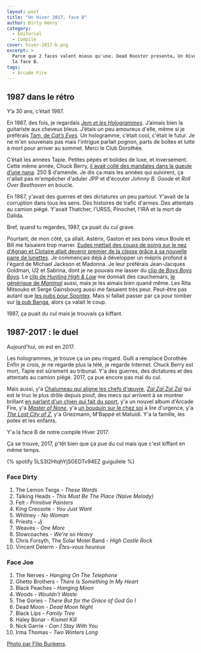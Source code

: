 ```yaml
---
layout: post
title: "Un Hiver 2017, face B"
author: Dirty Henry
category:
  - Éditorial
  - Compile
cover: hiver-2017-b.png
excerpt: >
  Parce que 2 faces valent mieux qu'une. Dead Rooster présente… Un Hiver 2017,
  la face B.
tags:
  - Arcade Fire
---
```


## 1987 dans le rétro

Y’a 30 ans, c’était 1987.

En 1987, des fois, je regardais [_Jem et les Hologrammes_][jem]. J’aimais bien
la guitariste aux cheveux bleus. J’étais un peu amoureux d'elle, même si je
préférais [Tam, de _Cat’s Eyes_][tam]. Un hologramme, c’était cool, c'était le
futur. Je ne m'en souvenais pas mais l'intrigue parlait pognon, parts de boîtes
et lutte à mort pour arriver au sommet. Merci le Club Dorothée.

C’était les années Tapie. Petites pépés et bolides de luxe, et inversement.
Cette même année, Chuck Berry, [il avait collé des mandales dans la gueule d’une
nana][chuck]. 250 \$ d’amende. Je dis ça mais les années qui suivirent, ça
n'allait pas m'empêcher d'aduler JPP et d'écouter _Johnny B. Goode_ et _Roll
Over Beethoven_ en boucle.

En 1987, y'avait des guerres et des dictatures un peu partout. Y'avait de la
corruption dans tous les sens. Des histoires de trafic d'armes. Des attentats au
camion piégé. Y'avait Thatcher, l'URSS, Pinochet, l'IRA et la mort de Dalida.

Bref, quand tu regardes, 1987, ça puait du cul grave.

Pourtant, de mon côté, ça allait. Astérix, Gaston et ses bons vieux Boule et
Bill me faisaient trop marrer. [Eudes mettait des coups de poing sur le nez
d'Agnan et Clotaire allait devenir premier de la classe grâce à sa nouvelle
paire de lunettes][petit-nicolas]. Je commençais déjà à développer un mépris
profond à l'égard de Michael Jackson et Madonna. Je leur préférais Jean-Jacques
Goldman, U2 et Sabrina, dont je ne pouvais me lasser du [clip de _Boys Boys
Boys_][sabrina]. Le [clip de _Hunting High & Low_][a-ha] me donnait des
cauchemars, [le générique de _Manimal_][manimal] aussi, mais je les aimais bien
quand même. Les Rita Mitsouko et Serge Gainsbourg aussi me faisaient très peur.
Peut-être pas autant que [les pubs pour Spontex][spontex]. Mais si fallait
passer par ça pour tomber sur [la pub Banga][banga], alors ça valait le coup.

1987, ça puait du cul mais je trouvais ça kiffant.

## 1987-2017 : le duel

Aujourd'hui, on est en 2017.

Les hologrammes, je trouve ça un peu ringard. Gulli a remplacé Dorothée. Enfin
je crois, je ne regarde plus la télé, je regarde Internet. Chuck Berry est mort,
Tapie est sûrement au tribunal. Y'a des guerres, des dictatures et des attentats
au camion piégé. 2017, ça pue encore pas mal du cul.

Mais aussi, y'a [Chalumeau qui aligne les chefs d'œuvre][vip], [_Zaï Zaï Zaï
Zaï_][zai] qui est le truc le plus drôle depuis piouf, des mecs qui arrivent à
se montrer brillant [en parlant d'un chien qui fait du sport][airbud], y'a un
nouvel album d'Arcade Fire, y'a [_Master of None_][masterofnone], y'a [un
bouquin sur le chez soi][chezsoi] à lire d'urgence, y'a [_The Lost City of
Z_][lostcityofz], y'a Griezmann, M'Bappé et Matuidi. Y'a la famille, les potes
et les enfants.

Y'a la face B de notre compile Hiver 2017.

Ça se trouve, 2017, p'têt bien que ça pue du cul mais que c'est kiffant en même
temps.

{% spotify 5LS3I2HtqhYjSGEDTv94EZ guiguilele %}

### Face Dirty

1. The Lemon Twigs - _These Words_
1. Talking Heads - _This Must Be The Place (Naive Melody)_
1. Felt - _Primitive Painters_
1. King Creosote - _You Just Want_
1. Whitney - _No Woman_
1. Priests - _Jj_
1. Weaves - _One More_
1. Slowcoaches - _We're so Heavy_
1. Chris Forsyth, The Solar Motel Band - _High Castle Rock_
1. Vincent Delerm - _Êtes-vous heureux_

### Face Joe

1. The Nerves - _Hanging On The Telephone_
1. Ghetto Brothers - _There Is Something In My Heart_
1. Black Peaches - _Hanging Moon_
1. Woods - _Wouldn't Waste_
1. The Gories - _There But for the Grace of God Go I_
1. Dead Moon - _Dead Moon Night_
1. Black Lips - _Family Tree_
1. Haley Bonar - _Kismet Kill_
1. Nick Garrie - _Can I Stay With You_
1. Irma Thomas - _Two Winters Long_

[Photo par Filip Bunkens](https://unsplash.com/photos/R5SrmZPoO40).

[jem]: https://www.dailymotion.com/video/x11ek96 "Jem et les Hologrammes"
[tam]: https://cityhunter.fandom.com/wiki/Hitomi_Kisugi "Tam, de Cat's Eyes"
[chuck]:
  https://www.nytimes.com/2003/02/23/us/sweet-tunes-fast-beats-and-a-hard-edge.html
[petit-nicolas]: https://fr.wikipedia.org/wiki/Le_Petit_Nicolas
[sabrina]: https://www.youtube.com/watch?v=e2whTQgYHOs
[a-ha]: https://www.youtube.com/watch?v=mPAzwUhXnzs
[manimal]: https://www.youtube.com/watch?v=GM9VL4Bc_Ds
[spontex]: https://www.ina.fr/video/PUB3784059111 "Pub Spontex"
[vip]:
  https://www.rtl.fr/culture/arts-spectacles/vip-de-laurent-chalumeau-l-un-des-meilleurs-polars-du-moment-7788124645
[zai]:
  https://www.liberation.fr/livres/2016/02/19/zai-zai-zai-zai-voila-les-poulets_1434588/
[airbud]: https://theringer.com/air-bud-movies-20th-anniversary-d22b34c82326
[masterofnone]: https://fr.wikipedia.org/wiki/Master_of_None
[chezsoi]:
  https://www.liberation.fr/vous/2015/04/14/mona-chollet-pour-une-revolution-domestique_1233018/
[lostcityofz]: https://www.themoviedb.org/movie/314095-the-lost-city-of-z
[banga]: https://www.dailymotion.com/video/x9tm8y

